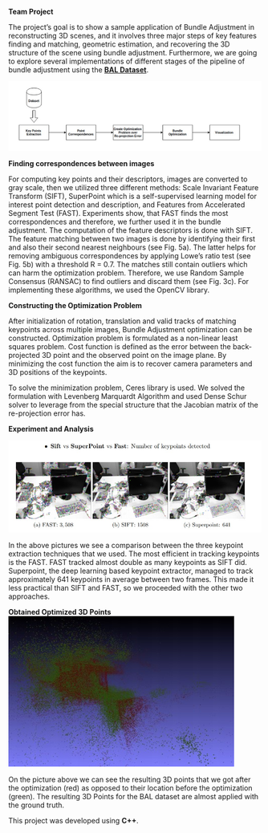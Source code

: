 __Team Project__

The project’s goal is to show a sample application of Bundle Adjustment in reconstructing 3D
scenes, and it involves three major steps of key features finding and matching, geometric estimation, and recovering the 3D structure of the scene using bundle adjustment. Furthermore, we are going to explore several implementations of different stages of the pipeline of bundle
adjustment using the [**BAL Dataset**](https://grail.cs.washington.edu/projects/bal/).

![alt text](Pipeline.jpg)

**Finding correspondences between images**

For computing key points and their descriptors, images are converted to gray scale, then we
utilized three different methods: Scale Invariant Feature Transform (SIFT), SuperPoint which is a self-supervised learning model for interest point detection and description, and
Features from Accelerated Segment Test (FAST). Experiments show, that FAST finds
the most correspondences and therefore, we further used it in the bundle adjustment. The
computation of the feature descriptors is done with SIFT. The feature matching between two
images is done by identifying their first and also their second nearest neighbours (see Fig. 5a).
The latter helps for removing ambiguous correspondences by applying Lowe’s ratio test (see Fig.
5b) with a threshold R = 0.7. The matches still contain outliers which can harm the optimization
problem. Therefore, we use Random Sample Consensus (RANSAC) to find outliers and discard
them (see Fig. 3c). For implementing these algorithms, we used the OpenCV library.

**Constructing the Optimization Problem**

After initialization of rotation, translation and valid tracks of matching keypoints across multiple images, Bundle Adjustment optimization can be constructed. Optimization problem is
formulated as a non-linear least squares problem. Cost function is defined as the error between
the back-projected 3D point and the observed point on the image plane. By minimizing the cost
function the aim is to recover camera parameters and 3D positions of the keypoints.

To solve the minimization problem, Ceres library is used. We solved the formulation with
Levenberg Marquardt Algorithm and used Dense Schur solver to leverage from the special structure that the Jacobian matrix of the re-projection error has.

**Experiment and Analysis**

![alt text](SuperPoint-FAST.jpg)

In the above pictures we see a comparison between the three keypoint extraction techniques
that we used. The most efficient in tracking keypoints is the FAST. FAST tracked almost
double as many keypoints as SIFT did. Superpoint, the deep learning based keypoint extractor,
managed to track approximately 641 keypoints in average between two frames. This made it
less practical than SIFT and FAST, so we proceeded with the other two approaches.


**Obtained Optimized 3D Points**
![alt text](Result.jpg)


On the picture above we can see the resulting 3D points that we got after the optimization
(red) as opposed to their location before the optimization (green). The resulting 3D Points for
the BAL dataset are almost applied with the ground truth.

This project was developed using **C++**.
